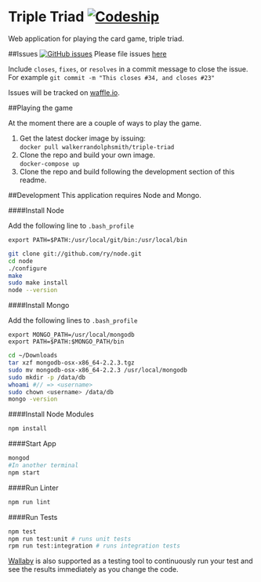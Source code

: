 # Triple Triad [![Codeship][ci-badge]][ci]

Web application for playing the card game, triple triad.

##Issues [![GitHub issues][issues-badge]][issues]
Please file issues [here][issues]

Include `closes`, `fixes`, or `resolves` in a commit message to close the issue.  
For example `git commit -m "This closes #34, and closes #23"` 

Issues will be tracked on [waffle.io](https://waffle.io/walkerrandolphsmith/triple-triad).

##Playing the game

At the moment there are a couple of ways to play the game.

1. Get the latest docker image by issuing:   
  `docker pull walkerrandolphsmith/triple-triad`
2. Clone the repo and build your own image.  
  `docker-compose up`
3. Clone the repo and build following the development section of this readme.  


##Development
This application requires Node and Mongo.

####Install Node

Add the following line to `.bash_profile`

```
export PATH=$PATH:/usr/local/git/bin:/usr/local/bin
```

```bash
git clone git://github.com/ry/node.git
cd node
./configure
make
sudo make install
node --version
```

####Install Mongo

Add the following lines to `.bash_profile`

```
export MONGO_PATH=/usr/local/mongodb
export PATH=$PATH:$MONGO_PATH/bin
```

```bash
cd ~/Downloads
tar xzf mongodb-osx-x86_64-2.2.3.tgz
sudo mv mongodb-osx-x86_64-2.2.3 /usr/local/mongodb
sudo mkdir -p /data/db
whoami #// => <username>
sudo chown <username> /data/db
mongo -version
```

####Install Node Modules
```bash
npm install
```

####Start App
```bash
mongod
#In another terminal
npm start
```

####Run Linter
```bash
npm run lint
```

####Run Tests
```bash
npm test
npm run test:unit # runs unit tests
rpm run test:integration # runs integration tests
```

[Wallaby](https://wallabyjs.com/) is also supported as a testing tool to continuously run your test and see the results immediately as you change the code.


[ci]: http://img.shields.io/codeship/7a0d0880-b10c-0133-3c40-7ee430441c87.svg?style=flat-square
[ci]: https://codeship.com/projects/7a0d0880-b10c-0133-3c40-7ee430441c87/status?branch=master
[ci-badge]: http://img.shields.io/codeship/7a0d0880-b10c-0133-3c40-7ee430441c87.svg?style=flat-square
  
[issues]: https://img.shields.io/github/issues/walkerrandolphsmith/triple-triad.svg?style=flat-square
[issues]: https://github.com/walkerrandolphsmith/triple-triad/issues
[issues-badge]: https://img.shields.io/github/issues/walkerrandolphsmith/triple-triad.svg?style=flat-square
